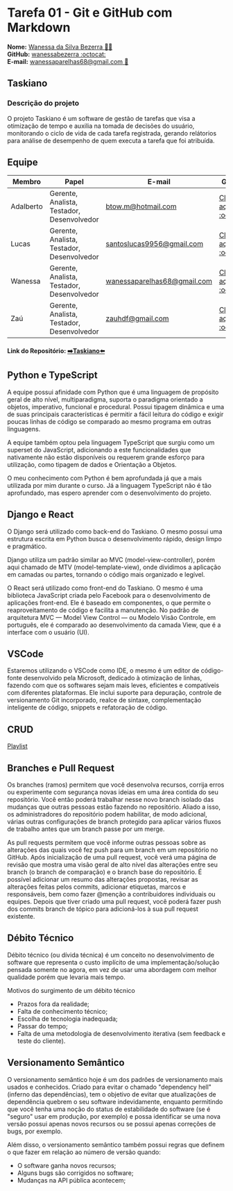 # Tarefa 01 - Git e GitHub com Markdown

**Nome:** [Wanessa da Silva Bezerra :woman_technologist:](http://lattes.cnpq.br/4286250622494169)  
**GitHub:** [wanessabezerra :octocat:](https://github.com/wanessabezerra)  
**E-mail:** [wanessaparelhas68@gmail.com :email:](http://wanessaparelhas68@gmail.com)

## Taskiano

### Descrição do projeto

O projeto Taskiano é um software de gestão de tarefas que visa a otimização de tempo e auxilia na tomada de decisões do usuário, monitorando o ciclo de vida de cada tarefa registrada, gerando relátorios para análise de desempenho de quem executa a tarefa que foi atribuída.

## Equipe

| Membro    | Papel                                      | E-mail                      | GitHub                                                     |
| --------- | ------------------------------------------ | --------------------------- | ---------------------------------------------------------- |
| Adalberto | Gerente, Analista, Testador, Desenvolvedor | btow.m@hotmail.com          | [Clique aqui :octocat:](https://github.com/batbeto)        |
| Lucas     | Gerente, Analista, Testador, Desenvolvedor | santoslucas9956@gmail.com   | [Clique aqui :octocat:](https://github.com/LucasSilva01)   |
| Wanessa   | Gerente, Analista, Testador, Desenvolvedor | wanessaparelhas68@gmail.com | [Clique aqui :octocat:](https://github.com/wanessabezerra) |
| Zaú       | Gerente, Analista, Testador, Desenvolvedor | zauhdf@gmail.com            | [Clique aqui :octocat:](https://github.com/ZauJulio)       |

#### Link do Repositório: [➡️Taskiano⬅️](https://github.com/wanessabezerra/Taskiano)

## Python e TypeScript

A equipe possui afinidade com Python que é uma linguagem de propósito geral de alto nível, multiparadigma, suporta o paradigma orientado a objetos, imperativo, funcional e procedural. Possui tipagem dinâmica e uma de suas principais características é permitir a fácil leitura do código e exigir poucas linhas de código se comparado ao mesmo programa em outras linguagens.

A equipe também optou pela linguagem TypeScript que surgiu como um superset do JavaScript, adicionando a este funcionalidades que nativamente não estão disponíveis ou requerem grande esforço para utilização, como tipagem de dados e Orientação a Objetos.

O meu conhecimento com Python é bem aprofundada já que a mais utilizada por mim durante o curso. Já a linguagem TypeScript não é tão aprofundado, mas espero aprender com o desenvolvimento do projeto.

## Django e React

 O Django será utilizado como back-end do Taskiano. O mesmo possui uma estrutura escrita em Python busca o desenvolvimento rápido, design limpo e pragmático.

Django utiliza um padrão similar ao MVC (model-view-controller), porém aqui chamado de MTV (model-template-view), onde dividimos a aplicação em camadas ou partes, tornando o código mais organizado e legível.

O React será utilizado como front-end do Taskiano. O mesmo é uma biblioteca JavaScript criada pelo Facebook para o desenvolvimento de aplicações front-end. Ele é baseado em componentes, o que permite o reaproveitamento de código e facilita a manutenção. No padrão de arquitetura MVC — Model View Control — ou Modelo Visão Controle, em português, ele é comparado ao desenvolvimento da camada View, que é a interface com o usuário (UI).

## VSCode

Estaremos utilizando o VSCode como IDE, o mesmo é um editor de código-fonte desenvolvido pela Microsoft, dedicado à otimização de linhas, fazendo com que os softwares sejam mais leves, eficientes e compatíveis com diferentes plataformas.
Ele inclui suporte para depuração, controle de versionamento Git incorporado, realce de sintaxe, complementação inteligente de código, snippets e refatoração de código.

## CRUD

[Playlist](!https://youtube.com/playlist?list=PLillGF-RfqbbRA-CIUxlxkUpbq0IFkX60)

## Branches e Pull Request

Os branches (ramos) permitem que você desenvolva recursos, corrija erros ou experimente com segurança novas ideias em uma área contida do seu repositório. Você então poderá trabalhar nesse novo branch isolado das mudanças que outras pessoas estão fazendo no repositório. Aliado a isso, os administradores do repositório podem habilitar, de modo adicional, várias outras configurações de branch protegido para aplicar vários fluxos de trabalho antes que um branch passe por um merge.

As pull requests permitem que você informe outras pessoas sobre as alterações das quais você fez push para um branch em um repositório no GitHub. Após inicialização de uma pull request, você verá uma página de revisão que mostra uma visão geral de alto nível das alterações entre seu branch (o branch de comparação) e o branch base do repositório. É possível adicionar um resumo das alterações propostas, revisar as alterações feitas pelos commits, adicionar etiquetas, marcos e responsáveis, bem como fazer @menção a contribuidores individuais ou equipes. Depois que tiver criado uma pull request, você poderá fazer push dos commits branch de tópico para adicioná-los à sua pull request existente.

## Débito Técnico

Débito técnico (ou dívida técnica) é um conceito no desenvolvimento de software que representa o custo implícito de uma implementação/solução pensada somente no agora, em vez de usar uma abordagem com melhor qualidade porém que levaria mais tempo.

Motivos do surgimento de um débito técnico

* Prazos fora da realidade;
* Falta de conhecimento técnico;
* Escolha de tecnologia inadequada;
* Passar do tempo;
* Falta de uma metodologia de desenvolvimento iterativa (sem feedback e teste do cliente).

## Versionamento Semântico

O versionamento semântico hoje é um dos padrões de versionamento mais usados e conhecidos. Criado para evitar o chamado "dependency hell" (inferno das dependências), tem o objetivo de evitar que atualizações de dependência quebrem o seu software indevidamente, enquanto permitindo que você tenha uma noção do status de estabilidade do software (se é "seguro" usar em produção, por exemplo) e possa identificar se uma nova versão possui apenas novos recursos ou se possui apenas correções de bugs, por exemplo.

Além disso, o versionamento semântico também possui regras que definem o que fazer em relação ao número de versão quando:

* O software ganha novos recursos;
* Alguns bugs são corrigidos no software;
* Mudanças na API pública acontecem;
